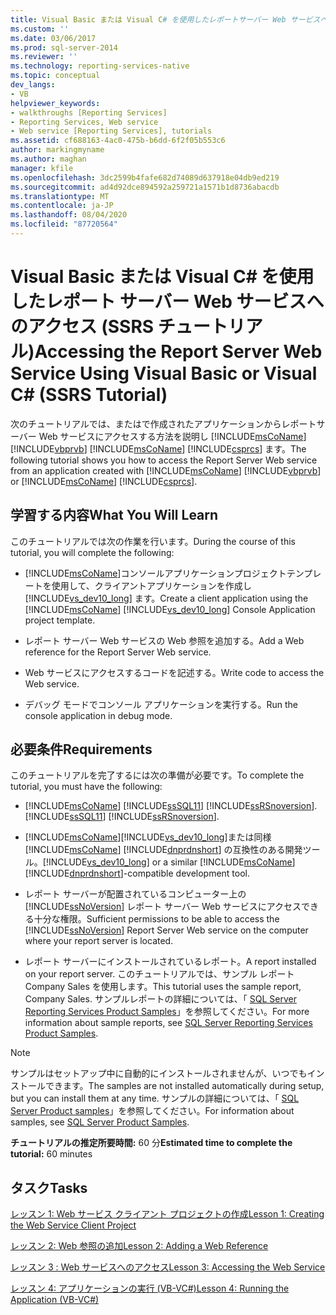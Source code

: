 ```yaml
---
title: Visual Basic または Visual C# を使用したレポートサーバー Web サービスへのアクセス (SSRS チュートリアル) |Microsoft Docs
ms.custom: ''
ms.date: 03/06/2017
ms.prod: sql-server-2014
ms.reviewer: ''
ms.technology: reporting-services-native
ms.topic: conceptual
dev_langs:
- VB
helpviewer_keywords:
- walkthroughs [Reporting Services]
- Reporting Services, Web service
- Web service [Reporting Services], tutorials
ms.assetid: cf688163-4ac0-475b-b6dd-6f2f05b553c6
author: markingmyname
ms.author: maghan
manager: kfile
ms.openlocfilehash: 3dc2599b4fafe682d74089d637918e04db9ed219
ms.sourcegitcommit: ad4d92dce894592a259721a1571b1d8736abacdb
ms.translationtype: MT
ms.contentlocale: ja-JP
ms.lasthandoff: 08/04/2020
ms.locfileid: "87720564"
---
```

# <a name="accessing-the-report-server-web-service-using-visual-basic-or-visual-c-ssrs-tutorial"></a><span data-ttu-id="4a398-102">Visual Basic または Visual C# を使用したレポート サーバー Web サービスへのアクセス (SSRS チュートリアル)</span><span class="sxs-lookup"><span data-stu-id="4a398-102">Accessing the Report Server Web Service Using Visual Basic or Visual C# (SSRS Tutorial)</span></span>
  <span data-ttu-id="4a398-103">次のチュートリアルでは、またはで作成されたアプリケーションからレポートサーバー Web サービスにアクセスする方法を説明し [!INCLUDE[msCoName](../includes/msconame-md.md)] [!INCLUDE[vbprvb](../includes/vbprvb-md.md)] [!INCLUDE[msCoName](../includes/msconame-md.md)] [!INCLUDE[csprcs](../includes/csprcs-md.md)] ます。</span><span class="sxs-lookup"><span data-stu-id="4a398-103">The following tutorial shows you how to access the Report Server Web service from an application created with [!INCLUDE[msCoName](../includes/msconame-md.md)] [!INCLUDE[vbprvb](../includes/vbprvb-md.md)] or [!INCLUDE[msCoName](../includes/msconame-md.md)] [!INCLUDE[csprcs](../includes/csprcs-md.md)].</span></span>  
  
## <a name="what-you-will-learn"></a><span data-ttu-id="4a398-104">学習する内容</span><span class="sxs-lookup"><span data-stu-id="4a398-104">What You Will Learn</span></span>  
 <span data-ttu-id="4a398-105">このチュートリアルでは次の作業を行います。</span><span class="sxs-lookup"><span data-stu-id="4a398-105">During the course of this tutorial, you will complete the following:</span></span>  
  
-   <span data-ttu-id="4a398-106">[!INCLUDE[msCoName](../includes/msconame-md.md)]コンソールアプリケーションプロジェクトテンプレートを使用して、クライアントアプリケーションを作成し [!INCLUDE[vs_dev10_long](../includes/vs-dev10-long-md.md)] ます。</span><span class="sxs-lookup"><span data-stu-id="4a398-106">Create a client application using the [!INCLUDE[msCoName](../includes/msconame-md.md)] [!INCLUDE[vs_dev10_long](../includes/vs-dev10-long-md.md)] Console Application project template.</span></span>  
  
-   <span data-ttu-id="4a398-107">レポート サーバー Web サービスの Web 参照を追加する。</span><span class="sxs-lookup"><span data-stu-id="4a398-107">Add a Web reference for the Report Server Web service.</span></span>  
  
-   <span data-ttu-id="4a398-108">Web サービスにアクセスするコードを記述する。</span><span class="sxs-lookup"><span data-stu-id="4a398-108">Write code to access the Web service.</span></span>  
  
-   <span data-ttu-id="4a398-109">デバッグ モードでコンソール アプリケーションを実行する。</span><span class="sxs-lookup"><span data-stu-id="4a398-109">Run the console application in debug mode.</span></span>  
  
## <a name="requirements"></a><span data-ttu-id="4a398-110">必要条件</span><span class="sxs-lookup"><span data-stu-id="4a398-110">Requirements</span></span>  
 <span data-ttu-id="4a398-111">このチュートリアルを完了するには次の準備が必要です。</span><span class="sxs-lookup"><span data-stu-id="4a398-111">To complete the tutorial, you must have the following:</span></span>  
  
-   [!INCLUDE[msCoName](../includes/msconame-md.md)] <span data-ttu-id="4a398-112">[!INCLUDE[ssSQL11](../includes/sssql11-md.md)] [!INCLUDE[ssRSnoversion](../includes/ssrsnoversion-md.md)].</span><span class="sxs-lookup"><span data-stu-id="4a398-112">[!INCLUDE[ssSQL11](../includes/sssql11-md.md)] [!INCLUDE[ssRSnoversion](../includes/ssrsnoversion-md.md)].</span></span>  
  
-   [!INCLUDE[msCoName](../includes/msconame-md.md)]<span data-ttu-id="4a398-113">[!INCLUDE[vs_dev10_long](../includes/vs-dev10-long-md.md)]または同様 [!INCLUDE[msCoName](../includes/msconame-md.md)] [!INCLUDE[dnprdnshort](../includes/dnprdnshort-md.md)] の互換性のある開発ツール。</span><span class="sxs-lookup"><span data-stu-id="4a398-113">[!INCLUDE[vs_dev10_long](../includes/vs-dev10-long-md.md)] or a similar [!INCLUDE[msCoName](../includes/msconame-md.md)] [!INCLUDE[dnprdnshort](../includes/dnprdnshort-md.md)]-compatible development tool.</span></span>  
  
-   <span data-ttu-id="4a398-114">レポート サーバーが配置されているコンピューター上の [!INCLUDE[ssNoVersion](../includes/ssnoversion-md.md)] レポート サーバー Web サービスにアクセスできる十分な権限。</span><span class="sxs-lookup"><span data-stu-id="4a398-114">Sufficient permissions to be able to access the [!INCLUDE[ssNoVersion](../includes/ssnoversion-md.md)] Report Server Web service on the computer where your report server is located.</span></span>  
  
-   <span data-ttu-id="4a398-115">レポート サーバーにインストールされているレポート。</span><span class="sxs-lookup"><span data-stu-id="4a398-115">A report installed on your report server.</span></span> <span data-ttu-id="4a398-116">このチュートリアルでは、サンプル レポート Company Sales を使用します。</span><span class="sxs-lookup"><span data-stu-id="4a398-116">This tutorial uses the sample report, Company Sales.</span></span> <span data-ttu-id="4a398-117">サンプルレポートの詳細については、「 [SQL Server Reporting Services Product Samples](https://go.microsoft.com/fwlink/?LinkId=177889)」を参照してください。</span><span class="sxs-lookup"><span data-stu-id="4a398-117">For more information about sample reports, see [SQL Server Reporting Services Product Samples](https://go.microsoft.com/fwlink/?LinkId=177889).</span></span>  
  
> [!NOTE]  
>  <span data-ttu-id="4a398-118">サンプルはセットアップ中に自動的にインストールされませんが、いつでもインストールできます。</span><span class="sxs-lookup"><span data-stu-id="4a398-118">The samples are not installed automatically during setup, but you can install them at any time.</span></span> <span data-ttu-id="4a398-119">サンプルの詳細については、「 [SQL Server Product samples](https://go.microsoft.com/fwlink/?LinkId=182887)」を参照してください。</span><span class="sxs-lookup"><span data-stu-id="4a398-119">For information about samples, see [SQL Server Product Samples](https://go.microsoft.com/fwlink/?LinkId=182887).</span></span>  
  
 <span data-ttu-id="4a398-120">**チュートリアルの推定所要時間:** 60 分</span><span class="sxs-lookup"><span data-stu-id="4a398-120">**Estimated time to complete the tutorial:** 60 minutes</span></span>  
  
## <a name="tasks"></a><span data-ttu-id="4a398-121">タスク</span><span class="sxs-lookup"><span data-stu-id="4a398-121">Tasks</span></span>  
 [<span data-ttu-id="4a398-122">レッスン 1: Web サービス クライアント プロジェクトの作成</span><span class="sxs-lookup"><span data-stu-id="4a398-122">Lesson 1: Creating the Web Service Client Project</span></span>](../../2014/tutorials/lesson-1-creating-the-web-service-client-project.md)  
  
 [<span data-ttu-id="4a398-123">レッスン 2: Web 参照の追加</span><span class="sxs-lookup"><span data-stu-id="4a398-123">Lesson 2: Adding a Web Reference</span></span>](../../2014/tutorials/lesson-2-adding-a-web-reference.md)  
  
 [<span data-ttu-id="4a398-124">レッスン 3 : Web サービスへのアクセス</span><span class="sxs-lookup"><span data-stu-id="4a398-124">Lesson 3: Accessing the Web Service</span></span>](../../2014/tutorials/lesson-3-accessing-the-web-service.md)  
  
 [<span data-ttu-id="4a398-125">レッスン 4: アプリケーションの実行 &#40;VB-VC&#35;&#41;</span><span class="sxs-lookup"><span data-stu-id="4a398-125">Lesson 4: Running the Application &#40;VB-VC&#35;&#41;</span></span>](../../2014/tutorials/lesson-4-running-the-application-vb-vcsharp.md)  
  
  
